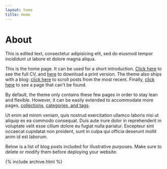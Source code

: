 ```yaml
---
layout: home
title: Home
---
```


# About

This is edited text, consectetur adipisicing elit, sed do eiusmod tempor incididunt ut labore et dolore magna aliqua.

This is the home page. It can be used for a short introduction. [Click here](/cv) to see the full CV, and [here](/cv.pdf) to download a print version. The theme also ships with a blog: [click here](/posts) to scroll posts from the most recent. Finally, [click here](/404) to see a page that can't be found.

By default, the theme only contains these few pages in order to stay lean and flexible. However, it can be easily extended to accommodate more pages, [collections](https://jekyllrb.com/docs/collections/), [categories, and tags](https://jekyllrb.com/docs/posts/#tags-and-categories).

Ut enim ad minim veniam, quis nostrud exercitation ullamco laboris nisi ut aliquip ex ea commodo consequat. Duis aute irure dolor in reprehenderit in voluptate velit esse cillum dolore eu fugiat nulla pariatur. Excepteur sint occaecat cupidatat non proident, sunt in culpa qui officia deserunt mollit anim id est laborum.

Below is a list of blog posts included for illustrative purposes. Make sure to delete or modify them before deploying your website.

{% include archive.html %}
